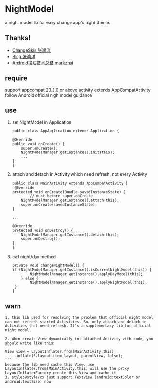 # NightModel
a night model lib for easy change app's night theme.

##  Thanks!
* [ChangeSkin 张鸿洋](https://github.com/hongyangAndroid/ChangeSkin)
* [Blog 张鸿洋](http://blog.csdn.net/lmj623565791/article/details/51503977)
* [Android换肤技术总结 markzhai](http://blog.zhaiyifan.cn/2015/09/10/Android%E6%8D%A2%E8%82%A4%E6%8A%80%E6%9C%AF%E6%80%BB%E7%BB%93/)
## require
support appcompat 23.2.0 or above
activity extends AppCompatActivity
follow Android official nigh model guidance

## use
1. set NightModel in Application
	```
	public class AppApplication extends Application {

    @Override
    public void onCreate() {
        super.onCreate();
        NightModelManager.getInstance().init(this);
        ...
    }
	}

	```
2. attach and detach in Activity which need refresh, not every Activity
	```
	public class MainActivity extends AppCompatActivity {
	 @Override
    protected void onCreate(Bundle savedInstanceState) {
    		// must before super.onCreate
        NightModelManager.getInstance().attach(this);
        super.onCreate(savedInstanceState);
    }
    
    ...
    
    @Override
    protected void onDestroy() {
        NightModelManager.getInstance().detach(this);
        super.onDestroy();
    }
	}
	```
3. call night/day method
	```
	private void changeNightModel() {
   	if (NightModelManager.getInstance().isCurrentNightModel(this)) {
			NightModelManager.getInstance().applyDayModel(this);
		} else {
			NightModelManager.getInstance().applyNightModel(this);
     }
    }
	```
	
## warn
	1. this lib used for resolving the problem that official night model can not refresh started Activities. So, only attach and detach in Activities that need refresh. It's a supplementary lib for official night model.

	2. When create View dynamically int attached Activity with code, you should write like this:
	```
	View view = LayoutInflater.from(MainActivity.this)
		.inflate(R.layout.item_layout, parentView, false);
	```
	because the lib need cache this View, use LayoutInflater.from(MainActivity.this) will use the proxy LayoutInflaterFactory create this View and cache it
	3. style:@style/xx just support TextView (android:textColor or android:textSize) now


